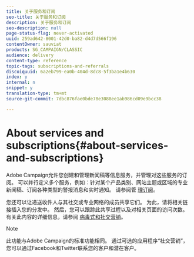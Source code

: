 ```yaml
---
title: 关于服务和订阅
seo-title: 关于服务和订阅
description: 关于服务和订阅
seo-description: null
page-status-flag: never-activated
uuid: 259ad642-8001-42d0-ba82-d4d7d566f196
contentOwner: sauviat
products: SG_CAMPAIGN/CLASSIC
audience: delivery
content-type: reference
topic-tags: subscriptions-and-referrals
discoiquuid: 6a2eb799-ea0b-404d-8dc8-5f3ba1e4b630
index: y
internal: n
snippet: y
translation-type: tm+mt
source-git-commit: 7dbc876fae0bde78e3088ee1ab986cd09e9bcc38

---
```



# About services and subscriptions{#about-services-and-subscriptions}

Adobe Campaign允许您创建和管理新闻稿等信息服务，并管理对这些服务的订阅。 可以并行定义多个服务，例如：针对某个产品类别、网站主题或区域的专业新闻稿、订阅各种类型的警报消息和实时通知。 请参阅管 [理订阅](../../delivery/using/managing-subscriptions.md)。

您还可以让递送收件人与其社交或专业网络的成员共享它们。 为此，请将相关链接插入您的分发中。 然后，您可以跟踪此共享过程以及对相关页面的访问次数。 有关此内容的详细信息，请参阅 [病毒式和社交营销](../../delivery/using/viral-and-social-marketing.md)。

>[!NOTE]
>
>此功能与Adobe Campaign的标准功能相同。 通过可选的应用程序“社交营销”，您可以通过Facebook和Twitter联系您的客户和潜在客户。
